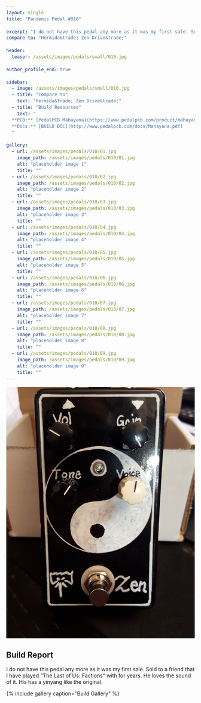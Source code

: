 ```yaml
---
layout: single
title: "Pandemic Pedal #010"

excerpt: "I do not have this pedal any more as it was my first sale. Sold to a friend that I have played \"The Last of Us: Factions\" with for years. He loves the sound of it. His has a yinyang like the original."
compare-to: "Hermida&trade; Zen Drive&trade;"

header:
  teaser: /assets/images/pedals/small/010.jpg

author_profile_end: true

sidebar:
  - image: /assets/images/pedals/small/010.jpg
  - title: "Compare to"
    text: "Hermida&trade; Zen Drive&trade;"
  - title: "Build Resources"
    text: "
  **PCB:** [PedalPCB Mahayana](https://www.pedalpcb.com/product/mahayana/)<br>
  **Docs:** [BUILD DOC](http://www.pedalpcb.com/docs/Mahayana.pdf)
  "

gallery:
  - url: /assets/images/pedals/010/01.jpg
    image_path: /assets/images/pedals/010/01.jpg
    alt: "placeholder image 1"
    title: ""
  - url: /assets/images/pedals/010/02.jpg
    image_path: /assets/images/pedals/010/02.jpg
    alt: "placeholder image 2"
    title: ""
  - url: /assets/images/pedals/010/03.jpg
    image_path: /assets/images/pedals/010/03.jpg
    alt: "placeholder image 3"
    title: ""
  - url: /assets/images/pedals/010/04.jpg
    image_path: /assets/images/pedals/010/04.jpg
    alt: "placeholder image 4"
    title: ""
  - url: /assets/images/pedals/010/05.jpg
    image_path: /assets/images/pedals/010/05.jpg
    alt: "placeholder image 5"
    title: ""
  - url: /assets/images/pedals/010/06.jpg
    image_path: /assets/images/pedals/010/06.jpg
    alt: "placeholder image 6"
    title: ""
  - url: /assets/images/pedals/010/07.jpg
    image_path: /assets/images/pedals/010/07.jpg
    alt: "placeholder image 7"
    title: ""
  - url: /assets/images/pedals/010/08.jpg
    image_path: /assets/images/pedals/010/08.jpg
    alt: "placeholder image 8"
    title: ""
  - url: /assets/images/pedals/010/09.jpg
    image_path: /assets/images/pedals/010/09.jpg
    alt: "placeholder image 9"
    title: ""
---
```


![header](/assets/images/pedals/010.jpg)

## Build Report ##

I do not have this pedal any more as it was my first sale. Sold to a friend that I have played \"The Last of Us: Factions\" with for years. He loves the sound of it. His has a yinyang like the original.

{% include gallery caption="Build Gallery" %}